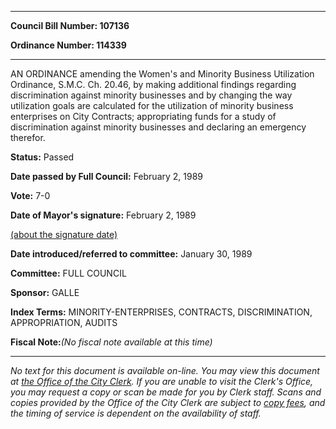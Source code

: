 

********

**Council Bill Number: 107136**
   
**Ordinance Number: 114339**
********

 AN ORDINANCE amending the Women's and Minority Business Utilization Ordinance, S.M.C. Ch. 20.46, by making additional findings regarding discrimination against minority businesses and by changing the way utilization goals are calculated for the utilization of minority business enterprises on City Contracts; appropriating funds for a study of discrimination against minority businesses and declaring an emergency therefor.

**Status:** Passed
   
**Date passed by Full Council:** February 2, 1989
   
**Vote:** 7-0
   
**Date of Mayor's signature:** February 2, 1989
   
[(about the signature date)](/~public/approvaldate.htm)
   
   
   
**Date introduced/referred to committee:** January 30, 1989
   
**Committee:** FULL COUNCIL
   
**Sponsor:** GALLE
   
   
**Index Terms:** MINORITY-ENTERPRISES, CONTRACTS, DISCRIMINATION, APPROPRIATION, AUDITS

**Fiscal Note:**_(No fiscal note available at this time)_
********

_No text for this document is available on-line. You may view this document at [the Office of the City Clerk](http://www.seattle.gov/leg/clerk/contactUs.htm). If you are unable to visit the Clerk's Office, you may request a copy or scan be made for you by Clerk staff. Scans and copies provided by the Office of the City Clerk are subject to [copy fees](http://clerk.seattle.gov/~public/clerkfees.htm), and the timing of service is dependent on the availability of staff._

